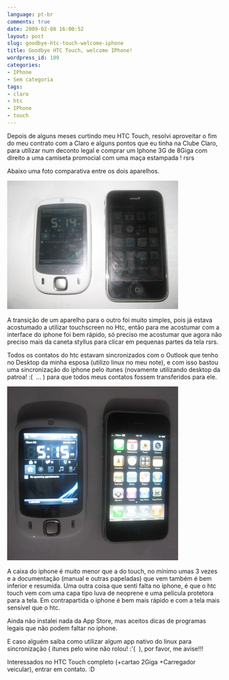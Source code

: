 ```yaml
---
language: pt-br
comments: true
date: 2009-02-08 16:00:52
layout: post
slug: goodbye-htc-touch-welcome-iphone
title: Goodbye HTC Touch, welcome IPhone!
wordpress_id: 109
categories:
- IPhone
- Sem categoria
tags:
- claro
- htc
- IPhone
- touch
---
```


Depois de alguns meses curtindo meu HTC Touch, resolvi aproveitar o fim do meu contrato com a Claro e alguns pontos que eu tinha na Clube Claro, para utilizar num deconto legal e comprar um Iphone 3G de 8Giga com direito a uma camiseta promocial com uma maça estampada ! rsrs

Abaixo uma foto comparativa entre os dois aparelhos.

![img_2049](/images/2009/02/img_2049.jpg)

A transição de um aparelho para o outro foi muito simples, pois já estava acostumado a utilizar touchscreen no Htc, então para me acostumar com a interface do iphone foi bem rápido, só preciso me acostumar que agora não preciso mais da caneta styllus para clicar em pequenas partes da tela rsrs.

Todos os contatos do htc estavam sincronizados com o Outlook que tenho no Desktop da minha esposa (utilizo linux no meu note), e com isso bastou uma sincronização do iphone pelo itunes (novamente utilizando desktop da patroa! :(  ... ) para que todos meus contatos fossem transferidos para ele.

![img_2051](/images/2009/02/img_2051.jpg)

A caixa do iphone é muito menor que a do touch, no mínimo umas 3 vezes e a documentação (manual e outras papeladas) que vem também é bem inferior e resumida. Uma outra coisa que senti falta no iphone, é que o htc touch vem com uma capa tipo luva de neoprene e uma película protetora para a tela. Em contrapartida o iphone é bem mais rápido e com a tela mais sensível que o htc.

Ainda não instalei nada da App Store, mas aceitos dicas de programas legais que não podem faltar no iphone.

E caso alguém saiba como utilizar algum app nativo do linux para sincronização ( itunes pelo wine não rolou! :'(  ), por favor, me avise!!!

Interessados no HTC Touch completo (+cartao 2Giga +Carregador veicular), entrar em contato. :D